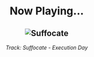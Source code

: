 <div align="center"> 
<h1>Now Playing...</h1>

![Suffocate](https://i.scdn.co/image/ab67616d00001e02d2bb0cb91686f9b0c8625812)
--
_<p>Track: Suffocate - Execution Day </p>_
</div>
